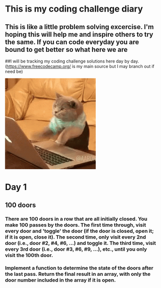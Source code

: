 # This is my coding challenge diary

## This is like a little problem solving excercise. I'm hoping this will help me and inspire others to try the same. If you can code everyday you are bound to get better so what here we are
##I will be tracking my coding challenge solutions here day by day. 
(https://www.freecodecamp.org/ is my main source but I may branch out if need be) 

![code cat](./img/codecat.gif)

# Day 1

## 100 doors
### There are 100 doors in a row that are all initially closed. You make 100 passes by the doors. The first time through, visit every door and 'toggle' the door (if the door is closed, open it; if it is open, close it). The second time, only visit every 2nd door (i.e., door #2, #4, #6, ...) and toggle it. The third time, visit every 3rd door (i.e., door #3, #6, #9, ...), etc., until you only visit the 100th door.

### Implement a function to determine the state of the doors after the last pass. Return the final result in an array, with only the door number included in the array if it is open.
